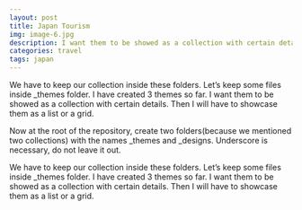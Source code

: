 ```yaml
---
layout: post
title: Japan Tourism
img: image-6.jpg
description: I want them to be showed as a collection with certain details. Then I will have to showcase them as a list or a grid.
categories: travel
tags: japan 
---
```


We have to keep our collection inside these folders. Let’s keep some files inside _themes folder. I have created 3 themes so far. I want them to be showed as a collection with certain details. Then I will have to showcase them as a list or a grid.

Now at the root of the repository, create two folders(because we mentioned two collections) with the names _themes and _designs. Underscore is necessary, do not leave it out.

We have to keep our collection inside these folders. Let’s keep some files inside _themes folder. I have created 3 themes so far. I want them to be showed as a collection with certain details. Then I will have to showcase them as a list or a grid.